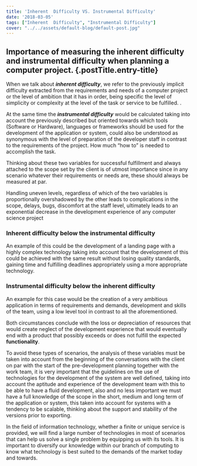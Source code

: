 ```yaml
---
title: 'Inherent  Difficulty VS. Instrumental Difficulty'
date: '2018-03-05'
tags: ["Inherent  Difficulty", "Instrumental Difficulty"]
cover: "../../assets/default-blog/default-post.jpg"
---
```

## Importance of measuring the inherent difficulty and instrumental difficulty when planning a computer project. {.postTitle.entry-title}

When we talk about _**inherent difficulty**_, we refer to the previously implicit difficulty extracted from the requirements and needs of a computer project or the level of ambition that it has in order, being specific the level of simplicity or complexity at the level of the task or service to be fulfilled. .

At the same time the _**instrumental difficulty**_ would be calculated taking into account the previously described but oriented towards which tools (Software or Hardware), languages or frameworks should be used for the development of the application or system, could also be understood as synonymous with the level of preparation of the developer staff in contrast to the requirements of the project. How much &#8220;how to&#8221; is needed to accomplish the task.

Thinking about these two variables for successful fulfillment and always attached to the scope set by the client is of utmost importance since in any scenario whatever their requirements or needs are, these should always be measured at par.

Handling uneven levels, regardless of which of the two variables is proportionally overshadowed by the other leads to complications in the scope, delays, bugs, discomfort at the staff level, ultimately leads to an exponential decrease in the development experience of any computer science project

### Inherent difficulty below the instrumental difficulty

An example of this could be the development of a landing page with a highly complex technology taking into account that the development of this could be achieved with the same result without losing quality standards, gaining time and fulfilling deadlines appropriately using a more appropriate technology.

### Instrumental difficulty below the inherent difficulty

An example for this case would be the creation of a very ambitious application in terms of requirements and demands, development and skills of the team, using a low level tool in contrast to all the aforementioned.

Both circumstances conclude with the loss or depreciation of resources that would create neglect of the development experience that would eventually end with a product that possibly exceeds or does not fulfill the expected **functionality**.

To avoid these types of scenarios, the analysis of these variables must be taken into account from the beginning of the conversations with the client on par with the start of the pre-development planning together with the work team, it is very important that the guidelines on the use of technologies for the development of the system are well defined, taking into account the aptitude and experience of the development team with this to be able to have a fluid development, also and no less important we must have a full knowledge of the scope in the short, medium and long term of the application or system, this taken into account for systems with a tendency to be scalable, thinking about the support and stability of the versions prior to exporting.

In the field of information technology, whether a finite or unique service is provided, we will find a large number of technologies in most of scenarios that can help us solve a single problem by equipping us with its tools. It is important to diversify our knowledge within our branch of computing to know what technology is best suited to the demands of the market today and towards.
